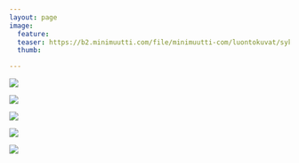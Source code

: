 ```yaml
---
layout: page
image:
  feature:
  teaser: https://b2.minimuutti.com/file/minimuutti-com/luontokuvat/syksy/5/DS71650-245px.jpg
  thumb:

---
```


![](https://b2.minimuutti.com/file/minimuutti-com/luontokuvat/syksy/5/DS71630-800px.jpg)

![](https://b2.minimuutti.com/file/minimuutti-com/luontokuvat/syksy/5/DS71635-800px.jpg)

![](https://b2.minimuutti.com/file/minimuutti-com/luontokuvat/syksy/5/DS71636-800px.jpg)

![](https://b2.minimuutti.com/file/minimuutti-com/luontokuvat/syksy/5/DS71647-800px.jpg)

![](https://b2.minimuutti.com/file/minimuutti-com/luontokuvat/syksy/5/DS71650-800px.jpg)
